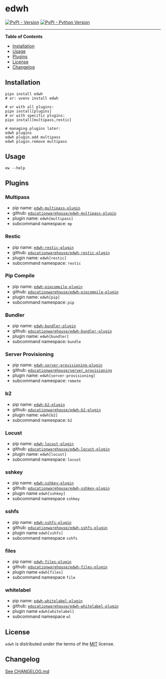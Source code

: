 # edwh

[![PyPI - Version](https://img.shields.io/pypi/v/edwh.svg)](https://pypi.org/project/edwh)
[![PyPI - Python Version](https://img.shields.io/pypi/pyversions/edwh.svg)](https://pypi.org/project/edwh)

-----

**Table of Contents**

- [Installation](#installation)
- [Usage](#usage)
- [Plugins](#plugins)
- [License](#license)
- [Changelog](#changelog)

## Installation

```console
pipx install edwh
# or: uvenv install edwh

# or with all plugins:
pipx install[plugins]
# or with specific plugins: 
pipx install[multipass,restic]

# managing plugins later:
edwh plugins
edwh plugin.add multipass
edwh plugin.remove multipass
```

## Usage

```console
ew --help
```

## Plugins

### Multipass

- pip name: [`edwh-multipass-plugin`](https://pypi.org/project/edwh-multipass-plugin/)
- github: [`educationwarehouse/edwh-multipass-plugin`](https://github.com/educationwarehouse/edwh-multipass-plugin)
- plugin name: `edwh[multipass]`
- subcommand namespace: `mp`

### Restic

- pip name: [`edwh-restic-plugin`](https://pypi.org/project/edwh-restic-plugin/)
- github: [`educationwarehouse/edwh-restic-plugin`](https://github.com/educationwarehouse/edwh-restic-plugin)
- plugin name: `edwh[restic]`
- subcommand namespace: `restic`

### Pip Compile

- pip name: [`edwh-pipcompile-plugin`](https://pypi.org/project/edwh-pipcompile-plugin/)
- github: [`educationwarehouse/edwh-pipcompile-plugin`](https://github.com/educationwarehouse/edwh-pipcompile-plugin)
- plugin name: `edwh[pip]`
- subcommand namespace: `pip`

### Bundler

- pip name: [`edwh-bundler-plugin`](https://pypi.org/project/edwh-bundler-plugin/)
- github: [`educationwarehouse/edwh-bundler-plugin`](https://github.com/educationwarehouse/edwh-bundler-plugin)
- plugin name: `edwh[bundler]`
- subcommand namespace: `bundle`

### Server Provisioning 
- pip name: [`edwh-server-provisioning-plugin`](https://pypi.org/project/edwh-server-provisioning-plugin/)
- github: [`educationwarehouse/server_provisioning`](https://github.com/educationwarehouse/server_provisioning)
- plugin name: `edwh[server-provisioning]`
- subcommand namespace: `remote`

### b2 
- pip name: [`edwh-b2-plugin`](https://pypi.org/project/edwh-b2-plugin/)
- github: [`educationwarehouse/edwh-b2-plugin`](https://github.com/educationwarehouse/edwh-b2-plugin)
- plugin name: `edwh[b2]`
- subcommand namespace: `b2`

### Locust
- pip name: [`edwh-locust-plugin`](https://pypi.org/project/edwh-locust-plugin/)
- github: [`educationwarehouse/edwh-locust-plugin`](https://github.com/educationwarehouse/edwh-locust-plugin)
- plugin name: `edwh[locust]`
- subcommand namespace: `locust`

### sshkey
- pip name: [`edwh-sshkey-plugin`](https://pypi.org/project/edwh-sshkey-plugin)
- github: [`educationwarehouse/edwh-sshkey-plugin`](https://github.com/educationwarehouse/edwh-sshkey-plugin)
- plugin name `edwh[sshkey]`
- subcommand namespace `sshkey`

### sshfs
- pip name: [`edwh-sshfs-plugin`](https://pypi.org/project/edwh-sshfs-plugin)
- github: [`educationwarehouse/edwh-sshfs-plugin`](https://github.com/educationwarehouse/edwh-sshfs-plugin)
- plugin name `edwh[sshfs]`
- subcommand namespace `sshfs`

### files
- pip name: [`edwh-files-plugin`](https://pypi.org/project/edwh-files-plugin)
- github: [`educationwarehouse/edwh-files-plugin`](https://github.com/educationwarehouse/edwh-files-plugin)
- plugin name `edwh[files]`
- subcommand namespace `file`

### whitelabel
- pip name: [`edwh-whitelabel-plugin`](https://pypi.org/project/edwh-whitelabel-plugin)
- github: [`educationwarehouse/edwh-whitelabel-plugin`](https://github.com/educationwarehouse/edwh-whitelabel-plugin)
- plugin name `edwh[whitelabel]`
- subcommand namespace `wl`

## License

`edwh` is distributed under the terms of the [MIT](https://spdx.org/licenses/MIT.html) license.

## Changelog

[See CHANGELOG.md](CHANGELOG.md)